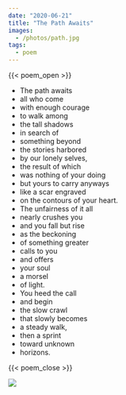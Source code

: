 ```yaml
---
date: "2020-06-21"
title: "The Path Awaits"
images:
  - /photos/path.jpg
tags:
  - poem
---
```

  
{{< poem_open >}}

* The path awaits
* all who come
* with enough courage
* to walk among
* the tall shadows
* in search of 
* something beyond
* the stories harbored
* by our lonely selves,
* the result of which
* was nothing of your doing
* but yours to carry anyways
* like a scar engraved
* on the contours of your heart.
* The unfairness of it all
* nearly crushes you
* and you fall but rise
* as the beckoning
* of something greater
* calls to you
* and offers 
* your soul
* a morsel 
* of light.
* You heed the call
* and begin
* the slow crawl
* that slowly becomes
* a steady walk,
* then a sprint
* toward unknown
* horizons.

{{< poem_close >}}

![](/photos/path.jpg)

